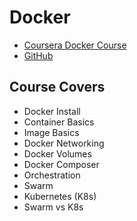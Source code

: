 # Docker 

* [Coursera Docker Course](https://www.udemy.com/course/docker-mastery/) 
* [GitHub](https://github.com/BretFisher/udemy-docker-mastery)

## Course Covers 
* Docker Install  
* Container Basics
* Image Basics
* Docker Networking
* Docker Volumes
* Docker Composer
* Orchestration
* Swarm
* Kubernetes (K8s)
* Swarm vs K8s
